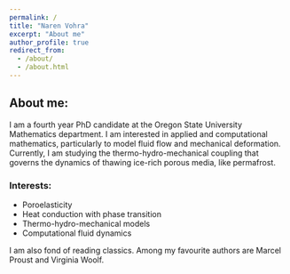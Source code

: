 ```yaml
---
permalink: /
title: "Naren Vohra"
excerpt: "About me"
author_profile: true
redirect_from: 
  - /about/
  - /about.html
---
```

## About me:

I am a fourth year PhD candidate at the Oregon State University Mathematics department. I am interested in applied and computational mathematics, particularly to model fluid flow and mechanical deformation. Currently, I am studying the thermo-hydro-mechanical coupling that governs the dynamics of thawing ice-rich porous media, like permafrost.

### Interests: 
- Poroelasticity
- Heat conduction with phase transition
- Thermo-hydro-mechanical models
- Computational fluid dynamics

I am also fond of reading classics. Among my favourite authors are Marcel Proust and Virginia Woolf.
